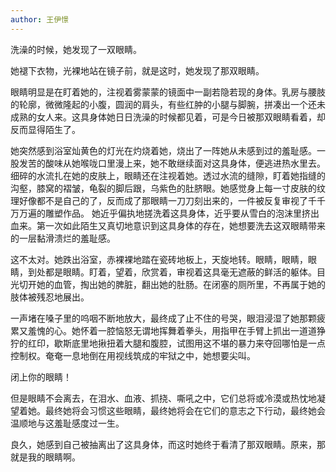 ```yaml
---
author: 王伊憬
---
```

洗澡的时候，她发现了一双眼睛。

她褪下衣物，光裸地站在镜子前，就是这时，她发现了那双眼睛。

眼睛明显是在盯着她的，注视着雾蒙蒙的镜面中一副若隐若现的身体。乳房与腰肢的轮廓，微微隆起的小腹，圆润的肩头，有些红肿的小腿与脚腕，拼凑出一个还未成熟的女人来。这具身体她日日洗澡的时候都见着，可是今日被那双眼睛看着，却反而显得陌生了。

她突然感到浴室灿黄色的灯光在灼烧着她，烧出了一阵她从未感到过的羞耻感。一股发苦的酸味从她喉咙口里漫上来，她不敢继续面对这具身体，便逃进热水里去。
细碎的水流扎在她的皮肤上，眼睛还在注视着她。透过水流的缝隙，盯着她指缝的沟壑，膝窝的褶皱，龟裂的脚后跟，乌紫色的肚脐眼。她感觉身上每一寸皮肤的纹理好像都不是自己的了，反而成了那眼睛一刀刀刻出来的，一件被反复审视了千千万万遍的雕塑作品。
她近乎偏执地搓洗着这具身体，近乎要从雪白的泡沫里挤出血来。第一次如此陌生又真切地意识到这具身体的存在，她想要洗去这双眼睛带来的一层黏滑溃烂的羞耻感。

这不太对。她跌出浴室，赤裸裸地踏在瓷砖地板上，天旋地转。眼睛，眼睛，眼睛，到处都是眼睛。盯着，望着，欣赏着，审视着这具毫无遮蔽的鲜活的躯体。目光切开她的血管，掏出她的脾脏，翻出她的肚肠。在闭塞的厕所里，不再属于她的肢体被残忍地展出。

一声堵在嗓子里的呜咽不断地放大，最终成了止不住的号哭，眼泪浸湿了她那颗疲累又羞愧的心。她怀着一腔恼怒无谓地挥舞着拳头，用指甲在手臂上抓出一道道狰狞的红印，歇斯底里地揪扭着大腿和腹腔，试图用这不堪的暴力来夺回哪怕是一点控制权。奄奄一息地倒在用视线筑成的牢狱之中，她想要尖叫。

闭上你的眼睛！

但是眼睛不会离去，在泪水、血液、抓挠、嘶吼之中，它们总将或冷漠或热忱地凝望着她。最终她将会习惯这些眼睛，最终她将会在它们的意志之下行动，最终她会温顺地与这羞耻感度过一生。

良久，她感到自己被抽离出了这具身体，而这时她终于看清了那双眼睛。原来，那就是我的眼睛啊。

